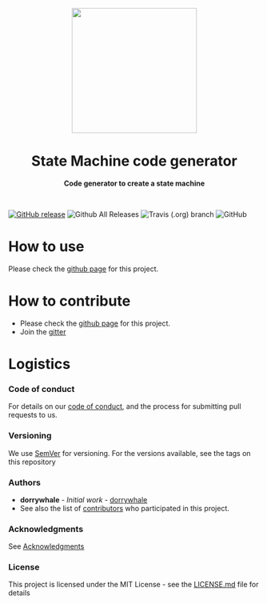 <p align="center">
  <img width="250" src="LOGO">
</p>

<h1 align="center"> State Machine code generator </h1>
<p align="center">
  <b> Code generator to create a state machine </b>
</p>
<br>

[![GitHub release](https://img.shields.io/github/release/hellstein/codegen-statemachine.svg)](https://github.com/hellstein/codegen-statemachine/releases)
![Github All Releases](https://img.shields.io/github/downloads/hellstein/codegen-statemachine/total.svg)
![Travis (.org) branch](https://img.shields.io/travis/hellstein/codegen-statemachine/BRANCH.svg)
![GitHub](https://img.shields.io/github/license/hellstein/codegen-statemachine.svg)

# How to use 
Please check the [github page](https://hellstein.github.io/codegen-statemachine) for this project.

# How to contribute
* Please check the [github page](https://hellstein.github.io/codegen-statemachine) for this project.
* Join the [gitter](https://gitter.im/hellstein/community)

# Logistics
### Code of conduct
For details on our [code of conduct](https://github.com/hellstein/codegen-statemachine/blob/master/.github/CODE_OF_CONDUCT.md), and the process for submitting pull requests to us.
### Versioning
We use [SemVer](http://semver.org/) for versioning. For the versions available, see the tags on this repository
### Authors
* **dorrywhale** - *Initial work* - [dorrywhale](https://github.com/dorrywhale)
* See also the list of [contributors](https://github.com/hellstein/codegen-statemachine/graphs/contributors) who participated in this project.
### Acknowledgments
See [Acknowledgments](https://github.com/hellstein/codegen-statemachine/blob/master/.github/ACKNOWLEDGMENTS.md)
### License
This project is licensed under the MIT License - see the [LICENSE.md](https://github.com/hellstein/codegen-statemachine/blob/master/LICENSE.md) file for details
